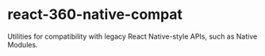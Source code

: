 # react-360-native-compat

Utilities for compatibility with legacy React Native-style APIs, such as Native
Modules.
